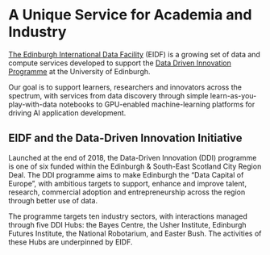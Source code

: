 # A Unique Service for Academia and Industry

[The Edinburgh International Data Facility](https://www.ed.ac.uk/edinburgh-international-data-facility/) (EIDF)
is a growing set of data and compute services developed to support the
[Data Driven Innovation Programme](https://ddi.ac.uk/) at the
University of Edinburgh.

Our goal is to support learners, researchers and innovators across
the spectrum, with services from data discovery through simple
learn-as-you-play-with-data notebooks to GPU-enabled machine-learning
platforms for driving AI application development.

## EIDF and the Data-Driven Innovation Initiative

Launched at the end of 2018, the Data-Driven Innovation (DDI)
programme is one of six funded within the Edinburgh & South-East
Scotland City Region Deal. The DDI programme aims to make Edinburgh
the “Data Capital of Europe”, with ambitious targets to support,
enhance and improve talent, research, commercial adoption and
entrepreneurship across the region through better use of data.

The programme targets ten industry sectors, with interactions managed
through five DDI Hubs: the Bayes Centre, the Usher Institute,
Edinburgh Futures Institute, the National Robotarium, and Easter
Bush. The activities of these Hubs are underpinned by EIDF.
